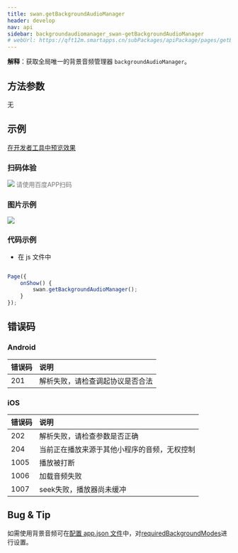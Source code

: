 ```yaml
---
title: swan.getBackgroundAudioManager
header: develop
nav: api
sidebar: backgroundaudiomanager_swan-getBackgroundAudioManager
# webUrl: https://qft12m.smartapps.cn/subPackages/apiPackage/pages/getBackgroundAudioManager/getBackgroundAudioManager
---
```





**解释**：获取全局唯一的背景音频管理器 `backgroundAudioManager`。

 
## 方法参数 

无



## 示例

<a href="swanide://fragment/5beabcb45088a2a513f5eab9de2ef98a1573617055617" title="在开发者工具中预览效果" target="_self">在开发者工具中预览效果</a>

### 扫码体验

<div class='scan-code-container'>
    <img src="https://b.bdstatic.com/miniapp/assets/images/doc_demo/fragment_getBackgroundAudioManager.png" class="demo-qrcode-image" />
    <font color=#777 12px>请使用百度APP扫码</font>
</div>

### 图片示例 
<div class="m-doc-custom-examples">
    <div class="m-doc-custom-examples-correct">
        <img src="https://b.bdstatic.com/miniapp/images/getBackgroundAudioManager.gif">
    </div>
    <div class="m-doc-custom-examples-correct">
        <img src=" ">
    </div>
    <div class="m-doc-custom-examples-correct">
        <img src=" ">
    </div>     
</div>
 
### 代码示例 




* 在 js 文件中

```javascript

Page({
    onShow() {
        swan.getBackgroundAudioManager();
    }
});

```
##  错误码

### Android

|错误码|说明|
|:--|:--|
|201|解析失败，请检查调起协议是否合法 |

### iOS

|错误码|说明|
|:--|:--|
|202  |解析失败，请检查参数是否正确|
|204|当前正在播放来源于其他小程序的音频，无权控制|
|1005|播放被打断|
|1006|加载音频失败|
|1007|seek失败，播放器尚未缓冲|

## Bug & Tip 
 
如需使用背景音频可在[配置 app.json 文件](https://smartprogram.baidu.com/docs/develop/tutorial/process/)中，对[requiredBackgroundModes](https://smartprogram.baidu.com/docs/develop/tutorial/process/#requiredBackgroundModes)进行设置。